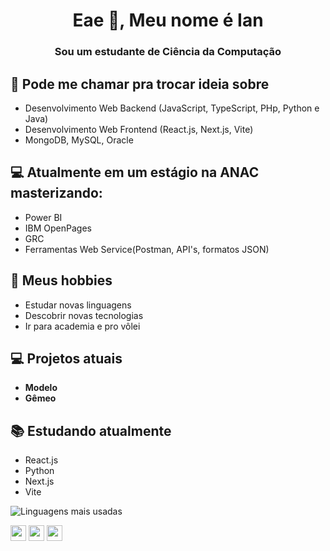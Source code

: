 <h1 align="center">Eae 👋, Meu nome é Ian</h1>
<h3 align="center">Sou um estudante de Ciência da Computação</h3>

## 💬 Pode me chamar pra trocar ideia sobre
- Desenvolvimento Web Backend (JavaScript, TypeScript, PHp, Python e Java)
- Desenvolvimento Web Frontend (React.js, Next.js, Vite)
- MongoDB, MySQL, Oracle

## 💻 Atualmente em um estágio na ANAC masterizando:
- Power BI
- IBM OpenPages
- GRC
- Ferramentas Web Service(Postman, API's, formatos JSON)

## 📅 Meus hobbies
- Estudar novas linguagens
- Descobrir novas tecnologias
- Ir para academia e pro vôlei 

## 💻 Projetos atuais
- **Modelo**
- **Gêmeo**

## 📚 Estudando atualmente
- React.js 
- Python
- Next.js
- Vite
  
![Linguagens mais usadas](https://github-readme-stats.vercel.app/api/top-langs/?username=ianmelo1&layout=compact&theme=radical)

<p><a href="https://x.com/Fautmelo"><img src="https://img.shields.io/badge/twitter-%231DA1F2.svg?&style=for-the-badge&logo=twitter&logoColor=white" height=25></a> <a href="https://www.linkedin.com/in/ian-melo-gon%C3%A7alves-36960031a/"><img src="https://img.shields.io/badge/linkedin-%230077B5.svg?&style=for-the-badge&logo=linkedin&logoColor=white" height=25></a> <a href="https://www.instagram.com/ian_melogg/"><img src="https://img.shields.io/badge/instagram-%23E4405F.svg?&style=for-the-badge&logo=instagram&logoColor=white" height=25></a>
  


